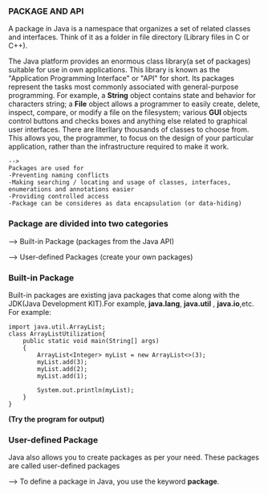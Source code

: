 ### PACKAGE AND API
<p>
A package in Java is a namespace that organizes a set of related classes and interfaces. Think of it as a folder in file directory (Library files in C or C++).</p>
<p>
The Java platform provides an enormous class library(a set of packages) suitable for use in own applications. This library is known as the "Application Programming Interface" or "API" for short. Its packages represent the tasks most commonly associated with general-purpose programming. For example, a <b>String</b> object contains state and behavior for characters string; a <b>File</b> object allows a programmer to easily create, delete, inspect, compare, or modify a file on the filesystem; various <b> GUI </b> objects control buttons and checks boxes and anything else related to graphical user interfaces. There are literllary thousands of classes to choose from. This allows you, the programmer, to focus on the design of your particular application, rather than the infrastructure required to make it work.</p>

```
-->
Packages are used for
-Preventing naming conflicts
-Making searching / locating and usage of classes, interfaces, enumerations and annotations easier
-Providing controlled access
-Package can be consideres as data encapsulation (or data-hiding)
```
### Package are divided into two categories
<p>--> Built-in Package (packages from the Java API)</p>
<p>--> User-defined Packages (create your own packages)</p>

<h3> Built-in Package</h3>
<p> Built-in packages are existing java packages that come along with the JDK(Java Development KIT).For example,
<b> java.lang</b>, <b> java.util</b> , <b>java.io</b>,etc. For example:</p>

```
import java.util.ArrayList;
class ArrayListUtilization{
    public static void main(String[] args)
    {
        ArrayList<Integer> myList = new ArrayList<>(3);
        myList.add(3);
        myList.add(2);
        myList.add(1);

        System.out.println(myList);
    }
}
```

**(Try the program for output)**

<h3>User-defined Package</h3>
<p>Java also allows you to create packages as per your need. These packages are called user-defined packages</p>
--> 
To define a package in Java, you use the keyword <b> package</b>. 

